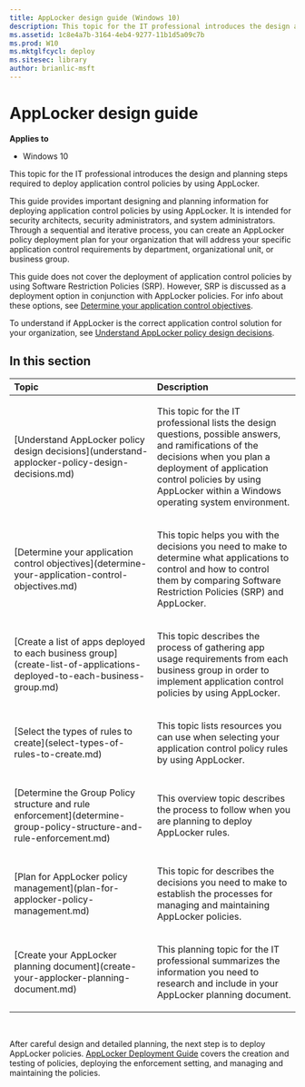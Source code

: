 ```yaml
---
title: AppLocker design guide (Windows 10)
description: This topic for the IT professional introduces the design and planning steps required to deploy application control policies by using AppLocker.
ms.assetid: 1c8e4a7b-3164-4eb4-9277-11b1d5a09c7b
ms.prod: W10
ms.mktglfcycl: deploy
ms.sitesec: library
author: brianlic-msft
---
```


# AppLocker design guide


**Applies to**

-   Windows 10

This topic for the IT professional introduces the design and planning steps required to deploy application control policies by using AppLocker.

This guide provides important designing and planning information for deploying application control policies by using AppLocker. It is intended for security architects, security administrators, and system administrators. Through a sequential and iterative process, you can create an AppLocker policy deployment plan for your organization that will address your specific application control requirements by department, organizational unit, or business group.

This guide does not cover the deployment of application control policies by using Software Restriction Policies (SRP). However, SRP is discussed as a deployment option in conjunction with AppLocker policies. For info about these options, see [Determine your application control objectives](determine-your-application-control-objectives.md).

To understand if AppLocker is the correct application control solution for your organization, see [Understand AppLocker policy design decisions](understand-applocker-policy-design-decisions.md).

## In this section


<table>
<colgroup>
<col width="50%" />
<col width="50%" />
</colgroup>
<thead>
<tr class="header">
<th align="left">Topic</th>
<th align="left">Description</th>
</tr>
</thead>
<tbody>
<tr class="odd">
<td align="left"><p>[Understand AppLocker policy design decisions](understand-applocker-policy-design-decisions.md)</p></td>
<td align="left"><p>This topic for the IT professional lists the design questions, possible answers, and ramifications of the decisions when you plan a deployment of application control policies by using AppLocker within a Windows operating system environment.</p></td>
</tr>
<tr class="even">
<td align="left"><p>[Determine your application control objectives](determine-your-application-control-objectives.md)</p></td>
<td align="left"><p>This topic helps you with the decisions you need to make to determine what applications to control and how to control them by comparing Software Restriction Policies (SRP) and AppLocker.</p></td>
</tr>
<tr class="odd">
<td align="left"><p>[Create a list of apps deployed to each business group](create-list-of-applications-deployed-to-each-business-group.md)</p></td>
<td align="left"><p>This topic describes the process of gathering app usage requirements from each business group in order to implement application control policies by using AppLocker.</p></td>
</tr>
<tr class="even">
<td align="left"><p>[Select the types of rules to create](select-types-of-rules-to-create.md)</p></td>
<td align="left"><p>This topic lists resources you can use when selecting your application control policy rules by using AppLocker.</p></td>
</tr>
<tr class="odd">
<td align="left"><p>[Determine the Group Policy structure and rule enforcement](determine-group-policy-structure-and-rule-enforcement.md)</p></td>
<td align="left"><p>This overview topic describes the process to follow when you are planning to deploy AppLocker rules.</p></td>
</tr>
<tr class="even">
<td align="left"><p>[Plan for AppLocker policy management](plan-for-applocker-policy-management.md)</p></td>
<td align="left"><p>This topic for describes the decisions you need to make to establish the processes for managing and maintaining AppLocker policies.</p></td>
</tr>
<tr class="odd">
<td align="left"><p>[Create your AppLocker planning document](create-your-applocker-planning-document.md)</p></td>
<td align="left"><p>This planning topic for the IT professional summarizes the information you need to research and include in your AppLocker planning document.</p></td>
</tr>
</tbody>
</table>

 

After careful design and detailed planning, the next step is to deploy AppLocker policies. [AppLocker Deployment Guide](applocker-policies-deployment-guide.md) covers the creation and testing of policies, deploying the enforcement setting, and managing and maintaining the policies.

 

 





